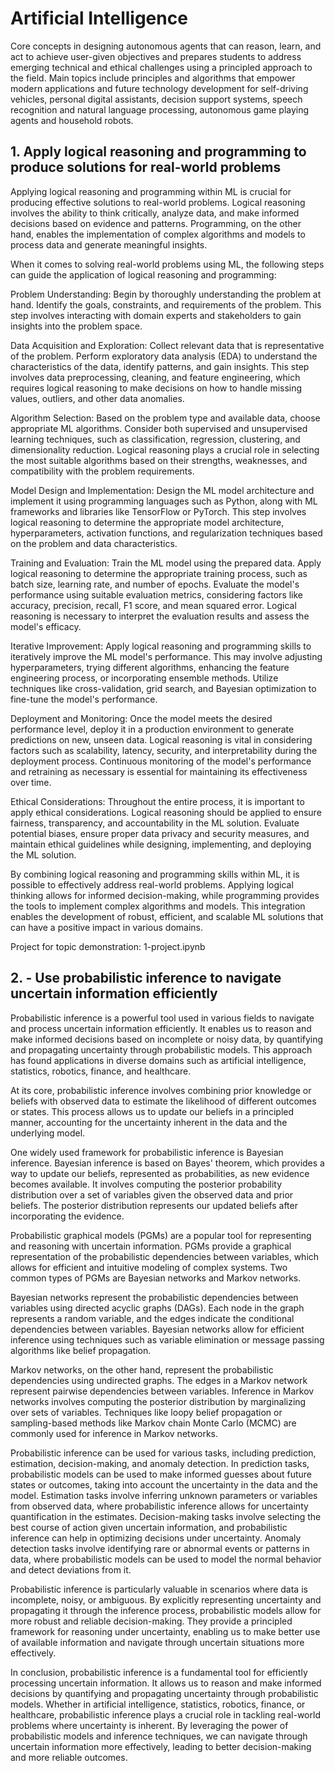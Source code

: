# Artificial Intelligence
 Core concepts in designing autonomous agents that can reason, learn, and act to achieve user-given objectives and prepares students to address emerging technical and ethical challenges using a principled approach to the field. Main topics include principles and algorithms that empower modern applications and future technology development for self-driving vehicles, personal digital assistants, decision support systems, speech recognition and natural language processing, autonomous game playing agents and household robots.

## 1. Apply logical reasoning and programming to produce solutions for real-world problems
Applying logical reasoning and programming within ML is crucial for producing effective solutions to real-world problems. Logical reasoning involves the ability to think critically, analyze data, and make informed decisions based on evidence and patterns. Programming, on the other hand, enables the implementation of complex algorithms and models to process data and generate meaningful insights.

When it comes to solving real-world problems using ML, the following steps can guide the application of logical reasoning and programming:

Problem Understanding: Begin by thoroughly understanding the problem at hand. Identify the goals, constraints, and requirements of the problem. This step involves interacting with domain experts and stakeholders to gain insights into the problem space.

Data Acquisition and Exploration: Collect relevant data that is representative of the problem. Perform exploratory data analysis (EDA) to understand the characteristics of the data, identify patterns, and gain insights. This step involves data preprocessing, cleaning, and feature engineering, which requires logical reasoning to make decisions on how to handle missing values, outliers, and other data anomalies.

Algorithm Selection: Based on the problem type and available data, choose appropriate ML algorithms. Consider both supervised and unsupervised learning techniques, such as classification, regression, clustering, and dimensionality reduction. Logical reasoning plays a crucial role in selecting the most suitable algorithms based on their strengths, weaknesses, and compatibility with the problem requirements.

Model Design and Implementation: Design the ML model architecture and implement it using programming languages such as Python, along with ML frameworks and libraries like TensorFlow or PyTorch. This step involves logical reasoning to determine the appropriate model architecture, hyperparameters, activation functions, and regularization techniques based on the problem and data characteristics.

Training and Evaluation: Train the ML model using the prepared data. Apply logical reasoning to determine the appropriate training process, such as batch size, learning rate, and number of epochs. Evaluate the model's performance using suitable evaluation metrics, considering factors like accuracy, precision, recall, F1 score, and mean squared error. Logical reasoning is necessary to interpret the evaluation results and assess the model's efficacy.

Iterative Improvement: Apply logical reasoning and programming skills to iteratively improve the ML model's performance. This may involve adjusting hyperparameters, trying different algorithms, enhancing the feature engineering process, or incorporating ensemble methods. Utilize techniques like cross-validation, grid search, and Bayesian optimization to fine-tune the model's performance.

Deployment and Monitoring: Once the model meets the desired performance level, deploy it in a production environment to generate predictions on new, unseen data. Logical reasoning is vital in considering factors such as scalability, latency, security, and interpretability during the deployment process. Continuous monitoring of the model's performance and retraining as necessary is essential for maintaining its effectiveness over time.

Ethical Considerations: Throughout the entire process, it is important to apply ethical considerations. Logical reasoning should be applied to ensure fairness, transparency, and accountability in the ML solution. Evaluate potential biases, ensure proper data privacy and security measures, and maintain ethical guidelines while designing, implementing, and deploying the ML solution.

By combining logical reasoning and programming skills within ML, it is possible to effectively address real-world problems. Applying logical thinking allows for informed decision-making, while programming provides the tools to implement complex algorithms and models. This integration enables the development of robust, efficient, and scalable ML solutions that can have a positive impact in various domains.

Project for topic demonstration: 1-project.ipynb

## 2. - Use probabilistic inference to navigate uncertain information efficiently
Probabilistic inference is a powerful tool used in various fields to navigate and process uncertain information efficiently. It enables us to reason and make informed decisions based on incomplete or noisy data, by quantifying and propagating uncertainty through probabilistic models. This approach has found applications in diverse domains such as artificial intelligence, statistics, robotics, finance, and healthcare.

At its core, probabilistic inference involves combining prior knowledge or beliefs with observed data to estimate the likelihood of different outcomes or states. This process allows us to update our beliefs in a principled manner, accounting for the uncertainty inherent in the data and the underlying model.

One widely used framework for probabilistic inference is Bayesian inference. Bayesian inference is based on Bayes' theorem, which provides a way to update our beliefs, represented as probabilities, as new evidence becomes available. It involves computing the posterior probability distribution over a set of variables given the observed data and prior beliefs. The posterior distribution represents our updated beliefs after incorporating the evidence.

Probabilistic graphical models (PGMs) are a popular tool for representing and reasoning with uncertain information. PGMs provide a graphical representation of the probabilistic dependencies between variables, which allows for efficient and intuitive modeling of complex systems. Two common types of PGMs are Bayesian networks and Markov networks.

Bayesian networks represent the probabilistic dependencies between variables using directed acyclic graphs (DAGs). Each node in the graph represents a random variable, and the edges indicate the conditional dependencies between variables. Bayesian networks allow for efficient inference using techniques such as variable elimination or message passing algorithms like belief propagation.

Markov networks, on the other hand, represent the probabilistic dependencies using undirected graphs. The edges in a Markov network represent pairwise dependencies between variables. Inference in Markov networks involves computing the posterior distribution by marginalizing over sets of variables. Techniques like loopy belief propagation or sampling-based methods like Markov chain Monte Carlo (MCMC) are commonly used for inference in Markov networks.

Probabilistic inference can be used for various tasks, including prediction, estimation, decision-making, and anomaly detection. In prediction tasks, probabilistic models can be used to make informed guesses about future states or outcomes, taking into account the uncertainty in the data and the model. Estimation tasks involve inferring unknown parameters or variables from observed data, where probabilistic inference allows for uncertainty quantification in the estimates. Decision-making tasks involve selecting the best course of action given uncertain information, and probabilistic inference can help in optimizing decisions under uncertainty. Anomaly detection tasks involve identifying rare or abnormal events or patterns in data, where probabilistic models can be used to model the normal behavior and detect deviations from it.

Probabilistic inference is particularly valuable in scenarios where data is incomplete, noisy, or ambiguous. By explicitly representing uncertainty and propagating it through the inference process, probabilistic models allow for more robust and reliable decision-making. They provide a principled framework for reasoning under uncertainty, enabling us to make better use of available information and navigate through uncertain situations more effectively.

In conclusion, probabilistic inference is a fundamental tool for efficiently processing uncertain information. It allows us to reason and make informed decisions by quantifying and propagating uncertainty through probabilistic models. Whether in artificial intelligence, statistics, robotics, finance, or healthcare, probabilistic inference plays a crucial role in tackling real-world problems where uncertainty is inherent. By leveraging the power of probabilistic models and inference techniques, we can navigate through uncertain information more effectively, leading to better decision-making and more reliable outcomes.
